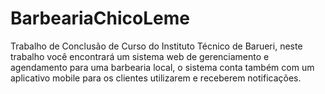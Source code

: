 # BarbeariaChicoLeme


Trabalho de Conclusão de Curso do Instituto Técnico de Barueri, neste trabalho você encontrará um sistema web de gerenciamento e agendamento para uma barbearia local, o sistema conta também com um aplicativo mobile para os clientes utilizarem e receberem notificações.
